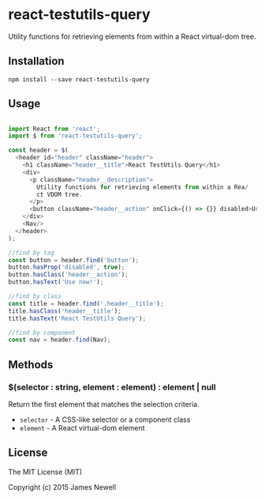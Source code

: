 # react-testutils-query

Utility functions for retrieving elements from within a React virtual-dom tree.

## Installation

    npm install --save react-testutils-query

## Usage

```javascript

import React from 'react';
import $ from 'react-testutils-query';

const header = $(
  <header id="header" className="header">
    <h1 className="header__title">React TestUtils Query</h1>
    <div>
      <p className="header__description">
        Utility functions for retrieving elements from within a Rea/
        ct VDOM tree.
      </p>
      <button className="header__action" onClick={() => {}} disabled>Use now!</button>
    </div>
    <Nav/>
  </header>
);

//find by tag
const button = header.find('button');
button.hasProp('disabled', true);
button.hasClass('header__action');
button.hasText('Use now!');

//find by class
const title = header.find('.header__title');
title.hasClass('header__title');
title.hasText('React TestUtils Query');

//find by component
const nav = header.find(Nav);

```

## Methods

### $(selector : string, element : element) : element | null

Return the first element that matches the selection criteria.

- `selector` - A CSS-like selector or a component class
- `element` - A React virtual-dom element

## License

The MIT License (MIT)

Copyright (c) 2015 James Newell